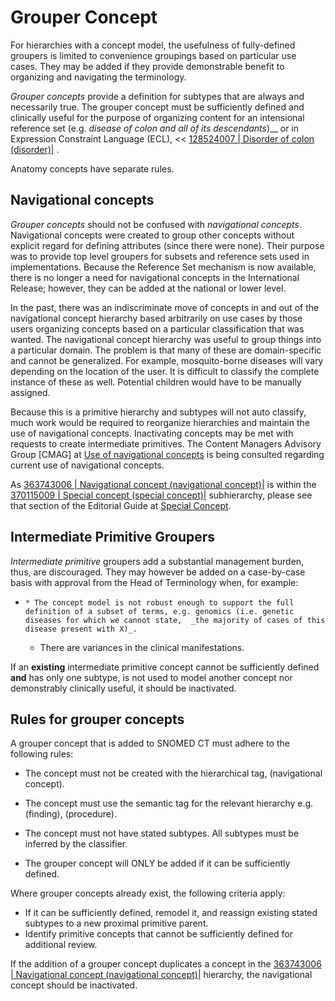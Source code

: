 # Grouper Concept

For hierarchies with a concept model, the usefulness of fully-defined groupers is limited to convenience groupings based on particular use cases. They may be added if they provide demonstrable benefit to organizing and navigating the terminology. 

 _Grouper concepts_ provide a definition for subtypes that are always and necessarily true. The grouper concept must be sufficiently defined and clinically useful for the purpose of organizing content for an intensional reference set (e.g.  _disease of colon_ _and all of its descendants_)__ or in Expression Constraint Language (ECL), << [ 128524007 | Disorder of colon (disorder)|](http://snomed.info/id/128524007 "128524007 | Disorder of colon \(disorder\) |") .

Anatomy concepts have separate rules.

## Navigational concepts

 _Grouper concepts_ should not be confused with  _navigational concepts_. Navigational concepts were created to group other concepts without explicit regard for defining attributes (since there were none). Their purpose was to provide top level groupers for subsets and reference sets used in implementations. Because the Reference Set mechanism is now available, there is no longer a need for navigational concepts in the International Release; however, they can be added at the national or lower level. 

In the past, there was an indiscriminate move of concepts in and out of the navigational concept hierarchy based arbitrarily on use cases by those users organizing concepts based on a particular classification that was wanted. The navigational concept hierarchy was useful to group things into a particular domain. The problem is that many of these are domain-specific and cannot be generalized. For example, mosquito-borne diseases will vary depending on the location of the user. It is difficult to classify the complete instance of these as well. Potential children would have to be manually assigned. 

Because this is a primitive hierarchy and subtypes will not auto classify, much work would be required to reorganize hierarchies and maintain the use of navigational concepts. Inactivating concepts may be met with requests to create intermediate primitives. The Content Managers Advisory Group [CMAG] at [Use of navigational concepts](https://confluence.ihtsdotools.org/display/cmag/Use+of+navigational+concepts) is being consulted regarding current use of navigational concepts. 

As [ 363743006 | Navigational concept (navigational concept)|](http://snomed.info/id/363743006 "363743006 | Navigational concept \(navigational concept\) |") is within the [ 370115009 | Special concept (special concept)|](http://snomed.info/id/370115009 "370115009 | Special concept \(special concept\) |") subhierarchy, please see that section of the Editorial Guide at [Special Concept](Special-Concept_179931776.html). 

## Intermediate Primitive Groupers

 _Intermediate primitive_ groupers add a substantial management burden, thus, are discouraged. They may however be added on a case-by-case basis with approval from the Head of Terminology when, for example:

  *     * The concept model is not robust enough to support the full definition of a subset of terms, e.g. genomics (i.e. genetic diseases for which we cannot state,  _the majority of cases of this disease present with X)_.
    * There are variances in the clinical manifestations.

If an **existing** intermediate primitive concept cannot be sufficiently defined **and** has only one subtype, is not used to model another concept nor demonstrably clinically useful, it should be inactivated.

## Rules for grouper concepts

A grouper concept that is added to SNOMED CT must adhere to the following rules:

  * The concept must not be created with the hierarchical tag, (navigational concept)_._

  * The concept must use the semantic tag for the relevant hierarchy e.g. (finding), (procedure). 

  * The concept must not have stated subtypes. All subtypes must be inferred by the classifier. 

  * The grouper concept will ONLY be added if it can be sufficiently defined.

Where grouper concepts already exist, the following criteria apply:

  * If it can be sufficiently defined, remodel it, and reassign existing stated subtypes to a new proximal primitive parent.
  * Identify primitive concepts that cannot be sufficiently defined for additional review.

If the addition of a grouper concept duplicates a concept in the [ 363743006 | Navigational concept (navigational concept)|](http://snomed.info/id/363743006 "363743006 | Navigational concept \(navigational concept\) |") hierarchy, the navigational concept should be inactivated.
